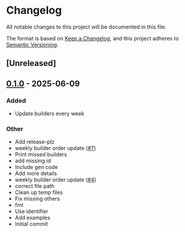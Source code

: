 # Changelog

All notable changes to this project will be documented in this file.

The format is based on [Keep a Changelog](https://keepachangelog.com/en/1.0.0/),
and this project adheres to [Semantic Versioning](https://semver.org/spec/v2.0.0.html).

## [Unreleased]

## [0.1.0](https://github.com/cakevm/mev-builders/releases/tag/v0.1.0) - 2025-06-09

### Added

- Update builders every week

### Other

- Add release-plz
- weekly builder order update ([#7](https://github.com/cakevm/mev-builders/pull/7))
- Print missed builders
- add missing id
- Include gen code
- Add more details
- weekly builder order update ([#4](https://github.com/cakevm/mev-builders/pull/4))
- correct file path
- Clean up temp files
- Fix missing others
- fmt
- Use identifier
- Add examples
- Initial commit
